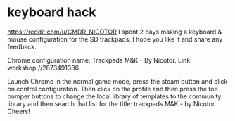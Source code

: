 # keyboard hack

https://reddit.com/u/CMDR_NICOTOR
I spent 2 days making a keyboard & mouse configuration for the SD trackpads. 
I hope you like it and share any feedback.

Chrome configuration name: Trackpads M&K - By Nicotor. Link: workshop://2873491386

Launch Chrome in the normal game mode, press the steam button and 
click on control configuration. 
Then click on the profile and then press the top bumper buttons to change 
the local library of templates to the community library and then search that 
list for the title: trackpads M&K - by Nicotor. Cheers!






